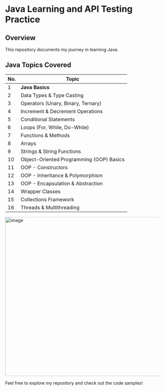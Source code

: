 # Java Learning and API Testing Practice


## Overview

This repository documents my journey in learning Java.


## Java Topics Covered


| No. | Topic |
|----|------------------------------|
| 1  | **Java Basics** |
| 2  | Data Types & Type Casting |
| 3  | Operators (Unary, Binary, Ternary) |
| 4  | Increment & Decrement Operations |
| 5  | Conditional Statements |
| 6  | Loops (For, While, Do-While) |
| 7  | Functions & Methods |
| 8  | Arrays |
| 9  | Strings & String Functions |
| 10 | Object-Oriented Programming (OOP) Basics |
| 11 | OOP - Constructors |
| 12 | OOP - Inheritance & Polymorphism |
| 13 | OOP - Encapsulation & Abstraction |
| 14 | Wrapper Classes |
| 15 | Collections Framework |
| 16 | Threads & Multithreading |


<img width="516" alt="image" src="https://github.com/user-attachments/assets/f2e0d93b-7cd0-4e6a-a439-f18f6f97b968" />

Feel free to explore my repository and check out the code samples!

